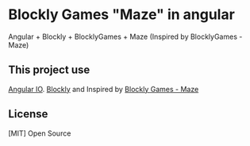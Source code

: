 # Blockly Games "Maze" in angular
Angular + Blockly + BlocklyGames + Maze
(Inspired by BlocklyGames - Maze)

## This project use

[Angular IO](https://angular.io/).
[Blockly](https://developers.google.com/blockly)
and Inspired by [Blockly Games - Maze](https://blockly.games/)

## License
[MIT]
Open Source

